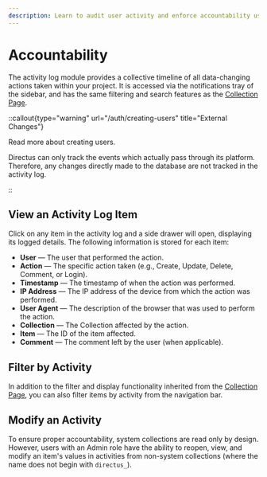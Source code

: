 ```yaml
---
description: Learn to audit user activity and enforce accountability using the activity log.
---
```


# Accountability

<!-- TODO: Image -->

The activity log module provides a collective timeline of all data-changing actions taken within your project. It is accessed via the notifications tray of the sidebar, and has the same filtering and search features as the [Collection Page](/data-modeling/collections).

::callout{type="warning" url="/auth/creating-users" title="External Changes"}

Read more about creating users.

Directus can only track the events which actually pass through its platform. Therefore, any changes directly made to the database are not tracked in the activity log.

::

## View an Activity Log Item

<!-- TODO: ![Activity Log Default Fields](https://cdn.directus.io/docs/v9/configuration/activity-log/activity-log-20220816/activity-log-default-fields-20220816A.webp) -->

Click on any item in the activity log and a side drawer will open, displaying its logged details. The following information
is stored for each item:

- **User** — The user that performed the action.
- **Action** — The specific action taken (e.g., Create, Update, Delete, Comment, or Login).
- **Timestamp** — The timestamp of when the action was performed.
- **IP Address** — The IP address of the device from which the action was performed.
- **User Agent** — The description of the browser that was used to perform the action.
- **Collection** — The Collection affected by the action.
- **Item** — The ID of the item affected.
- **Comment** — The comment left by the user (when applicable).

## Filter by Activity

<!-- TODO: <video title="Filter by Activity" autoplay playsinline muted loop controls>
	<source src="https://cdn.directus.io/docs/v9/configuration/activity-log/activity-log-20220816/filter-by-activity-20220817A.mp4" type="video/mp4" />
</video> -->

In addition to the filter and display functionality inherited from the
[Collection Page](/data-modeling/collections), you can also filter items by activity from the
navigation bar.

## Modify an Activity

<!-- <video title="Filter by Activity" autoplay playsinline muted loop controls>
	<source src="https://cdn.directus.io/docs/v9/configuration/activity-log/activity-log-20220816/modify-an-activity-20220817A.mp4" type="video/mp4" />
</video> -->

To ensure proper accountability, system collections are read only by design. However, users with an Admin role have
the ability to reopen, view, and modify an item's values in activities from non-system collections (where the name does
not begin with `directus_`).
